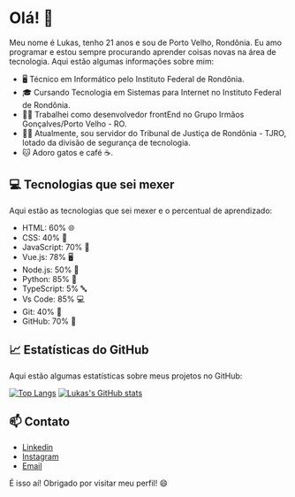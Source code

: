 # Olá! 👋

Meu nome é Lukas, tenho 21 anos e sou de Porto Velho, Rondônia. Eu amo programar e estou sempre procurando aprender coisas novas na área de tecnologia. Aqui estão algumas informações sobre mim:

- 🖥️ Técnico em Informático pelo Instituto Federal de Rondônia.
- 🎓 Cursando Tecnologia em Sistemas para Internet no Instituto Federal de Rondônia.
- 👨‍💻 Trabalhei como desenvolvedor frontEnd no Grupo Irmãos Gonçalves/Porto Velho - RO.
- 👨‍💻 Atualmente, sou servidor do Tribunal de Justiça de Rondônia - TJRO, lotado da divisão de segurança de tecnologia.
- 🐱 Adoro gatos e café ☕.

## 💻 Tecnologias que sei mexer

Aqui estão as tecnologias que sei mexer e o percentual de aprendizado:

- HTML: 60% 🌐
- CSS: 40% 🎨
- JavaScript: 70% 🚀
- Vue.js: 78% 🖥️
- Node.js: 50% 🚂
- Python: 85% 🐍
- TypeScript: 5% 🔤
- Vs Code: 85% 💻
- Git: 40% 🌳
- GitHub: 70% 🐙

## 📈 Estatísticas do GitHub

Aqui estão algumas estatísticas sobre meus projetos no GitHub:

[![Top Langs](https://github-readme-stats.vercel.app/api/top-langs/?username=lkscomk&layout=compact&theme=radical)](https://github.com/lkscomk)
[![Lukas's GitHub stats](https://github-readme-stats.vercel.app/api?username=lkscomk&show_icons=true&theme=radical)](https://github.com/lkscomk)

## 📫 Contato

- [Linkedin](https://www.linkedin.com/in/lkscomk/)
- [Instagram](https://www.instagram.com/lkscomk/)
- [Email](mailto:lkscomk@gmail.com)

É isso aí! Obrigado por visitar meu perfil! 😄
